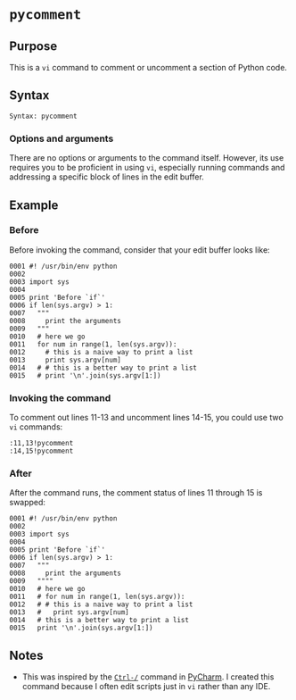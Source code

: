 # `pycomment`

## Purpose
This is a `vi` command to comment or uncomment a section of Python code.

## Syntax
```
Syntax: pycomment
```

### Options and arguments
There are no options or arguments to the command itself.  However, its use requires you to be proficient in using `vi`, especially running commands and addressing a specific block of lines in the edit buffer.

## Example

### Before
Before invoking the command, consider that your edit buffer looks like:
```
0001 #! /usr/bin/env python
0002 
0003 import sys
0004
0005 print 'Before `if`'
0006 if len(sys.argv) > 1:
0007   """
0008     print the arguments
0009   """
0010   # here we go
0011   for num in range(1, len(sys.argv)):
0012     # this is a naive way to print a list
0013     print sys.argv[num]
0014   # # this is a better way to print a list
0015   # print '\n'.join(sys.argv[1:])
```
### Invoking the command
To comment out lines 11-13 and uncomment lines 14-15, you could use two `vi` commands:
```
:11,13!pycomment
:14,15!pycomment
```
### After
After the command runs, the comment status of lines 11 through 15 is swapped:
```
0001 #! /usr/bin/env python
0002 
0003 import sys
0004
0005 print 'Before `if`'
0006 if len(sys.argv) > 1:
0007   """
0008     print the arguments
0009   """"
0010   # here we go
0011   # for num in range(1, len(sys.argv)):
0012   # # this is a naive way to print a list
0013   #   print sys.argv[num]
0014   # this is a better way to print a list
0015   print '\n'.join(sys.argv[1:])
```

## Notes

- This was inspired by the [`Ctrl-/`](https://www.jetbrains.com/help/pycharm/commenting-and-uncommenting-blocks-of-code.html) command in [PyCharm](https://www.wikiwand.com/en/PyCharm).  I created this command because I often edit scripts just in `vi` rather than any IDE.